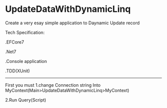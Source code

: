 # UpdateDataWithDynamicLinq
Create a very esay simple  application to Daynamic Update record 

Tech Specification:

.EFCore7

.Net7

.Console application

.TDD(XUnit)

----------------

First you must 
1.change Connection string Into MyContext(Main>UpdateDataWithDynamicLinq>MyContext)

2.Run Query(Script)



